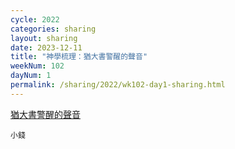 ```yaml
---
cycle: 2022
categories: sharing
layout: sharing
date: 2023-12-11
title: "神學梳理：猶大書警醒的聲音"
weekNum: 102
dayNum: 1
permalink: /sharing/2022/wk102-day1-sharing.html
---
```


[猶大書警醒的聲音](https://eccseattle.github.io/media/sharing/2022/wk102/2023-12-11-bin.m4a)

`小錢`